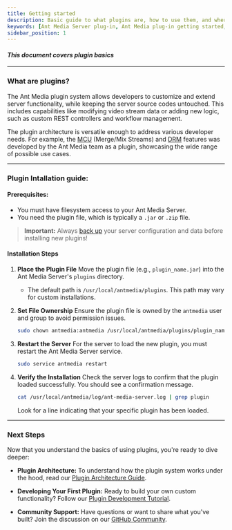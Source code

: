 ```yaml
---
title: Getting started 
description: Basic guide to what plugins are, how to use them, and where to learn more.
keywords: [Ant Media Server plug-in, Ant Media plug-in getting started, Ant Media Server Documentation, Ant Media Server Tutorials, Getting started, Plugin, Ant Media Server plugin]
sidebar_position: 1
---
```


#### ***This document covers plugin basics***
---



### What are plugins?

The Ant Media plugin system allows developers to customize and extend server functionality, while keeping the server source codes untouched. This includes capabilities like modifying video stream data or adding new logic, such as custom REST controllers and workflow management.

The plugin architecture is versatile enough to address various developer needs. For example, the [MCU]((../todo-plugin.md)) (Merge/Mix Streams) and [DRM](../todo-plugin.md) features was developed by the Ant Media team as a plugin, showcasing the wide range of possible use cases.


---
### Plugin Intallation guide:


#### Prerequisites:
* You must have filesystem access to your Ant Media Server. 
* You need the plugin file, which is typically a `.jar` or `.zip` file.

> **Important:** Always [back up](../todo-backup-guide.md) your server configuration and data before installing new plugins!

#### Installation Steps

1.  **Place the Plugin File**
    Move the plugin file (e.g., `plugin_name.jar`) into the Ant Media Server's `plugins` directory.
    * The default path is `/usr/local/antmedia/plugins`. This path may vary for custom installations.

2.  **Set File Ownership**
    Ensure the plugin file is owned by the `antmedia` user and group to avoid permission issues.
    ```bash
    sudo chown antmedia:antmedia /usr/local/antmedia/plugins/plugin_name.jar
    ```

3.  **Restart the Server**
    For the server to load the new plugin, you must restart the Ant Media Server service.
    ```bash
    sudo service antmedia restart
    ```

4.  **Verify the Installation**
    Check the server logs to confirm that the plugin loaded successfully. You should see a confirmation message.
    ```bash
    cat /usr/local/antmedia/log/ant-media-server.log | grep plugin
    ```
    Look for a line indicating that your specific plugin has been loaded.


---
### Next Steps

Now that you understand the basics of using plugins, you're ready to dive deeper:

* **Plugin Architecture:** To understand how the plugin system works under the hood, read our [Plugin Architecture Guide](../architecture-guide-todo.md).

* **Developing Your First Plugin:** Ready to build your own custom functionality? Follow our [Plugin Development Tutorial](../development-tutorial-todo.md).

* **Community Support:** Have questions or want to share what you've built? Join the discussion on our [GitHub Community](../community-todo.md).